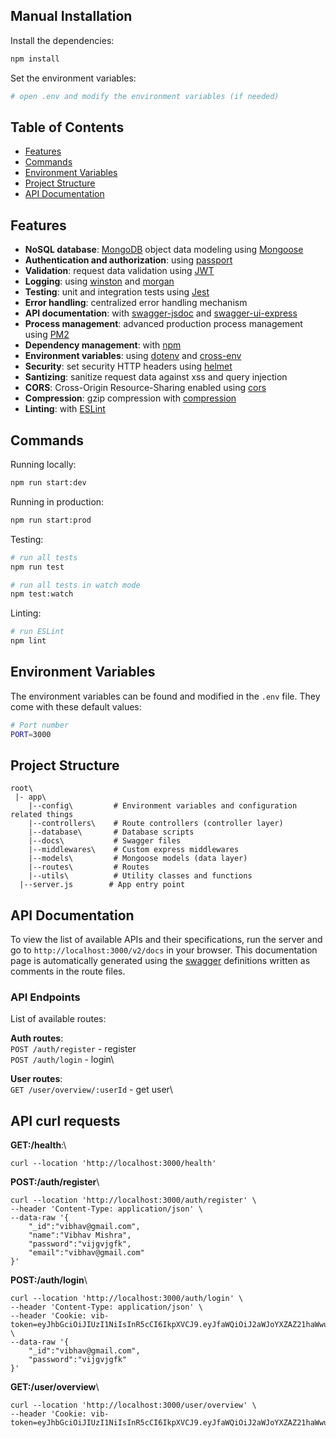 ## Manual Installation

Install the dependencies:

```bash
npm install
```

Set the environment variables:

```bash
# open .env and modify the environment variables (if needed)
```

## Table of Contents

- [Features](#features)
- [Commands](#commands)
- [Environment Variables](#environment-variables)
- [Project Structure](#project-structure)
- [API Documentation](#api-documentation)

## Features

- **NoSQL database**: [MongoDB](https://www.mongodb.com) object data modeling using [Mongoose](https://mongoosejs.com)
- **Authentication and authorization**: using [passport](http://www.passportjs.org)
- **Validation**: request data validation using [JWT](https://jwt.io/)
- **Logging**: using [winston](https://github.com/winstonjs/winston) and [morgan](https://github.com/expressjs/morgan)
- **Testing**: unit and integration tests using [Jest](https://jestjs.io)
- **Error handling**: centralized error handling mechanism
- **API documentation**: with [swagger-jsdoc](https://github.com/Surnet/swagger-jsdoc) and [swagger-ui-express](https://github.com/scottie1984/swagger-ui-express)
- **Process management**: advanced production process management using [PM2](https://pm2.keymetrics.io)
- **Dependency management**: with [npm](https://www.npmjs.com/)
- **Environment variables**: using [dotenv](https://github.com/motdotla/dotenv) and [cross-env](https://github.com/kentcdodds/cross-env#readme)
- **Security**: set security HTTP headers using [helmet](https://helmetjs.github.io)
- **Santizing**: sanitize request data against xss and query injection
- **CORS**: Cross-Origin Resource-Sharing enabled using [cors](https://github.com/expressjs/cors)
- **Compression**: gzip compression with [compression](https://github.com/expressjs/compression)
- **Linting**: with [ESLint](https://eslint.org)

## Commands

Running locally:

```bash
npm run start:dev
```

Running in production:

```bash
npm run start:prod
```

Testing:

```bash
# run all tests
npm run test

# run all tests in watch mode
npm test:watch
```

Linting:

```bash
# run ESLint
npm lint
```

## Environment Variables

The environment variables can be found and modified in the `.env` file. They come with these default values:

```bash
# Port number
PORT=3000

```

## Project Structure

```
root\
 |- app\
    |--config\         # Environment variables and configuration related things
    |--controllers\    # Route controllers (controller layer)
    |--database\       # Database scripts
    |--docs\           # Swagger files
    |--middlewares\    # Custom express middlewares
    |--models\         # Mongoose models (data layer)
    |--routes\         # Routes
    |--utils\          # Utility classes and functions
  |--server.js        # App entry point
```

## API Documentation

To view the list of available APIs and their specifications, run the server and go to `http://localhost:3000/v2/docs` in your browser. This documentation page is automatically generated using the [swagger](https://swagger.io/) definitions written as comments in the route files.

### API Endpoints

List of available routes:

**Auth routes**:\
`POST /auth/register` - register\
`POST /auth/login` - login\

**User routes**:\
`GET /user/overview/:userId` - get user\


## API curl requests



**GET:/health**:\
```
curl --location 'http://localhost:3000/health'
```

**POST:/auth/register**\
```
curl --location 'http://localhost:3000/auth/register' \
--header 'Content-Type: application/json' \
--data-raw '{
    "_id":"vibhav@gmail.com",
    "name":"Vibhav Mishra",
    "password":"vijgvjgfk",
    "email":"vibhav@gmail.com"
}'
```

**POST:/auth/login**\
```
curl --location 'http://localhost:3000/auth/login' \
--header 'Content-Type: application/json' \
--header 'Cookie: vib-token=eyJhbGciOiJIUzI1NiIsInR5cCI6IkpXVCJ9.eyJfaWQiOiJ2aWJoYXZAZ21haWwuY29tIiwiaWF0IjoxNjkyOTU1NzU5LCJleHAiOjE2OTI5OTg5NTl9.bFiLhckHCtYY52rVsa1IRg_pdCnUugvP33Wk3jf0qao' \
--data-raw '{
    "_id":"vibhav@gmail.com",
    "password":"vijgvjgfk"
}'
```

**GET:/user/overview**\
```
curl --location 'http://localhost:3000/user/overview' \
--header 'Cookie: vib-token=eyJhbGciOiJIUzI1NiIsInR5cCI6IkpXVCJ9.eyJfaWQiOiJ2aWJoYXZAZ21haWwuY29tIiwiaWF0IjoxNjkyOTU1NzU5LCJleHAiOjE2OTI5OTg5NTl9.bFiLhckHCtYY52rVsa1IRg_pdCnUugvP33Wk3jf0qao'
```

